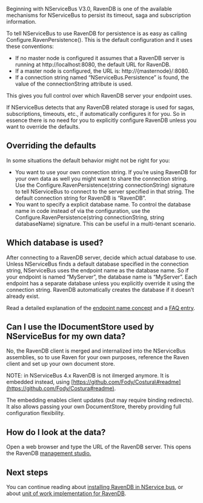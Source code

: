 <!--
title: "Connecting to RavenDB from NServiceBus"
tags: ""
summary: "<p>Beginning with NServiceBus V3.0, RavenDB is one of the available mechanisms for NServiceBus to persist its timeout, saga and subscription information.</p>
<p>To tell NServiceBus to use RavenDB for persistence is as easy as calling Configure.RavenPersistence(). This is the default configuration and it uses these conventions:</p>
"
-->

Beginning with NServiceBus V3.0, RavenDB is one of the available mechanisms for NServiceBus to persist its timeout, saga and subscription information.

To tell NServiceBus to use RavenDB for persistence is as easy as calling Configure.RavenPersistence(). This is the default configuration and it uses these conventions:

-   If no master node is configured it assumes that a RavenDB server is
    running at http://localhost:8080, the default URL for RavenDB.
-   If a master node is configured, the URL is:
    http://{masternode}/:8080.
-   If a connection string named “NServiceBus.Persistence” is found, the
    value of the connectionString attribute is used.

This gives you full control over which RavenDB server your endpoint uses.

If NServiceBus detects that any RavenDB related storage is used for sagas, subscriptions, timeouts, etc., if automatically configures it for you. So in essence there is no need for you to explicitly configure RavenDB unless you want to override the defaults.

Overriding the defaults
-----------------------

In some situations the default behavior might not be right for you:

-   You want to use your own connection string. If you’re using RavenDB
    for your own data as well you might want to share the connection
    string. Use the Configure.RavenPersistence(string connectionString)
    signature to tell NServiceBus to connect to the server specified in
    that string. The default connection string for RavenDB is “RavenDB”.
-   You want to specify a explicit database name. To control the
    database name in code instead of via the configuration, use the
    Configure.RavenPersistence(string connectionString, string
    databaseName) signature. This can be useful in a multi-tenant
    scenario.

Which database is used?
-----------------------

After connecting to a RavenDB server, decide which actual database to use. Unless NServiceBus finds a default database specified in the connection string, NServiceBus uses the endpoint name as the database name. So if your endpoint is named “MyServer”, the database name is
“MyServer”. Each endpoint has a separate database unless you explicitly override it using the connection string. RavenDB automatically creates the database if it doesn’t already exist.

Read a detailed explanation of the [endpoint name concept](convention-over-configuration) and a [FAQ entry](how-to-specify-your-input-queue-name.md).

Can I use the IDocumentStore used by NServiceBus for my own data?
-----------------------------------------------------------------

No, the RavenDB client is merged and internalized into the NServiceBus assemblies, so to use Raven for your own purposes, reference the Raven client and set up your own document store.

NOTE: in NServiceBus 4.x RavenDB is not ilmerged anymore. It is embedded instead, using
[https://github.com/Fody/Costura\#readme](https://github.com/Fody/Costura#readme).

The embedding enables client updates (but may require binding redirects). It also allows passing your own DocumentStore, thereby providing full configuration flexibility.

How do I look at the data?
--------------------------

Open a web browser and type the URL of the RavenDB server. This opens the RavenDB [management studio.](http://ravendb.net/docs/studio)

Next steps
----------

You can continue reading about [installing RavenDB in NService bus](using-ravendb-in-nservicebus-installing.md), or about [unit of work implementation for RavenDB](unit-of-work-implementation-for-ravendb.md).

